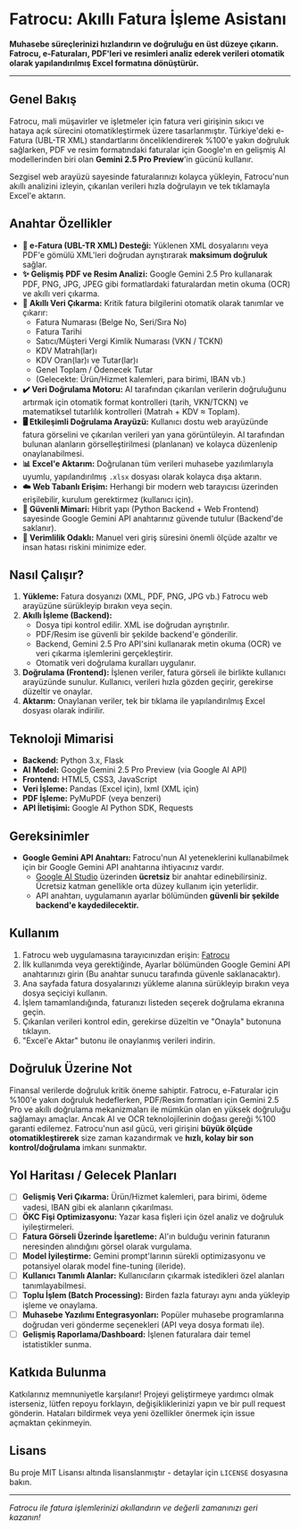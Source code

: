 # Fatrocu: Akıllı Fatura İşleme Asistanı

**Muhasebe süreçlerinizi hızlandırın ve doğruluğu en üst düzeye çıkarın. Fatrocu, e-Faturaları, PDF'leri ve resimleri analiz ederek verileri otomatik olarak yapılandırılmış Excel formatına dönüştürür.**

---

## Genel Bakış

Fatrocu, mali müşavirler ve işletmeler için fatura veri girişinin sıkıcı ve hataya açık sürecini otomatikleştirmek üzere tasarlanmıştır. Türkiye'deki e-Fatura (UBL-TR XML) standartlarını önceliklendirerek %100'e yakın doğruluk sağlarken, PDF ve resim formatındaki faturalar için Google'ın en gelişmiş AI modellerinden biri olan **Gemini 2.5 Pro Preview**'in gücünü kullanır.

Sezgisel web arayüzü sayesinde faturalarınızı kolayca yükleyin, Fatrocu'nun akıllı analizini izleyin, çıkarılan verileri hızla doğrulayın ve tek tıklamayla Excel'e aktarın.

## Anahtar Özellikler

*   **🥇 e-Fatura (UBL-TR XML) Desteği:** Yüklenen XML dosyalarını veya PDF'e gömülü XML'leri doğrudan ayrıştırarak **maksimum doğruluk** sağlar.
*   **✨ Gelişmiş PDF ve Resim Analizi:** Google Gemini 2.5 Pro kullanarak PDF, PNG, JPG, JPEG gibi formatlardaki faturalardan metin okuma (OCR) ve akıllı veri çıkarma.
*   **🧠 Akıllı Veri Çıkarma:** Kritik fatura bilgilerini otomatik olarak tanımlar ve çıkarır:
    *   Fatura Numarası (Belge No, Seri/Sıra No)
    *   Fatura Tarihi
    *   Satıcı/Müşteri Vergi Kimlik Numarası (VKN / TCKN)
    *   KDV Matrah(lar)ı
    *   KDV Oran(lar)ı ve Tutar(lar)ı
    *   Genel Toplam / Ödenecek Tutar
    *   (Gelecekte: Ürün/Hizmet kalemleri, para birimi, IBAN vb.)
*   **✔️ Veri Doğrulama Motoru:** AI tarafından çıkarılan verilerin doğruluğunu artırmak için otomatik format kontrolleri (tarih, VKN/TCKN) ve matematiksel tutarlılık kontrolleri (Matrah + KDV ≈ Toplam).
*   **🖥️ Etkileşimli Doğrulama Arayüzü:** Kullanıcı dostu web arayüzünde fatura görselini ve çıkarılan verileri yan yana görüntüleyin. AI tarafından bulunan alanların görselleştirilmesi (planlanan) ve kolayca düzenlenip onaylanabilmesi.
*   **📊 Excel'e Aktarım:** Doğrulanan tüm verileri muhasebe yazılımlarıyla uyumlu, yapılandırılmış `.xlsx` dosyası olarak kolayca dışa aktarın.
*   **☁️ Web Tabanlı Erişim:** Herhangi bir modern web tarayıcısı üzerinden erişilebilir, kurulum gerektirmez (kullanıcı için).
*   **🔐 Güvenli Mimari:** Hibrit yapı (Python Backend + Web Frontend) sayesinde Google Gemini API anahtarınız güvende tutulur (Backend'de saklanır).
*   **🚀 Verimlilik Odaklı:** Manuel veri giriş süresini önemli ölçüde azaltır ve insan hatası riskini minimize eder.

## Nasıl Çalışır?

1.  **Yükleme:** Fatura dosyanızı (XML, PDF, PNG, JPG vb.) Fatrocu web arayüzüne sürükleyip bırakın veya seçin.
2.  **Akıllı İşleme (Backend):**
    *   Dosya tipi kontrol edilir. XML ise doğrudan ayrıştırılır.
    *   PDF/Resim ise güvenli bir şekilde backend'e gönderilir.
    *   Backend, Gemini 2.5 Pro API'sini kullanarak metin okuma (OCR) ve veri çıkarma işlemlerini gerçekleştirir.
    *   Otomatik veri doğrulama kuralları uygulanır.
3.  **Doğrulama (Frontend):** İşlenen veriler, fatura görseli ile birlikte kullanıcı arayüzünde sunulur. Kullanıcı, verileri hızla gözden geçirir, gerekirse düzeltir ve onaylar.
4.  **Aktarım:** Onaylanan veriler, tek bir tıklama ile yapılandırılmış Excel dosyası olarak indirilir.

## Teknoloji Mimarisi

*   **Backend:** Python 3.x, Flask
*   **AI Model:** Google Gemini 2.5 Pro Preview (via Google AI API)
*   **Frontend:** HTML5, CSS3, JavaScript
*   **Veri İşleme:** Pandas (Excel için), lxml (XML için)
*   **PDF İşleme:** PyMuPDF (veya benzeri)
*   **API İletişimi:** Google AI Python SDK, Requests

## Gereksinimler

*   **Google Gemini API Anahtarı:** Fatrocu'nun AI yeteneklerini kullanabilmek için bir Google Gemini API anahtarına ihtiyacınız vardır.
    *   [Google AI Studio](https://aistudio.google.com/app/apikey) üzerinden **ücretsiz** bir anahtar edinebilirsiniz. Ücretsiz katman genellikle orta düzey kullanım için yeterlidir.
    *   API anahtarı, uygulamanın ayarlar bölümünden **güvenli bir şekilde backend'e kaydedilecektir.**

## Kullanım

1.  Fatrocu web uygulamasına tarayıcınızdan erişin: <a href="https://nec0ti.github.io/Fatrocu">Fatrocu</a>
2.  İlk kullanımda veya gerektiğinde, Ayarlar bölümünden Google Gemini API anahtarınızı girin (Bu anahtar sunucu tarafında güvenle saklanacaktır).
3.  Ana sayfada fatura dosyalarınızı yükleme alanına sürükleyip bırakın veya dosya seçiciyi kullanın.
4.  İşlem tamamlandığında, faturanızı listeden seçerek doğrulama ekranına geçin.
5.  Çıkarılan verileri kontrol edin, gerekirse düzeltin ve "Onayla" butonuna tıklayın.
6.  "Excel'e Aktar" butonu ile onaylanmış verileri indirin.

## Doğruluk Üzerine Not

Finansal verilerde doğruluk kritik öneme sahiptir. Fatrocu, e-Faturalar için %100'e yakın doğruluk hedeflerken, PDF/Resim formatları için Gemini 2.5 Pro ve akıllı doğrulama mekanizmaları ile mümkün olan en yüksek doğruluğu sağlamayı amaçlar. Ancak AI ve OCR teknolojilerinin doğası gereği %100 garanti edilemez. Fatrocu'nun asıl gücü, veri girişini **büyük ölçüde otomatikleştirerek** size zaman kazandırmak ve **hızlı, kolay bir son kontrol/doğrulama** imkanı sunmaktır.

## Yol Haritası / Gelecek Planları

*   [ ] **Gelişmiş Veri Çıkarma:** Ürün/Hizmet kalemleri, para birimi, ödeme vadesi, IBAN gibi ek alanların çıkarılması.
*   [ ] **ÖKC Fişi Optimizasyonu:** Yazar kasa fişleri için özel analiz ve doğruluk iyileştirmeleri.
*   [ ] **Fatura Görseli Üzerinde İşaretleme:** AI'ın bulduğu verinin faturanın neresinden alındığını görsel olarak vurgulama.
*   [ ] **Model İyileştirme:** Gemini prompt'larının sürekli optimizasyonu ve potansiyel olarak model fine-tuning (ileride).
*   [ ] **Kullanıcı Tanımlı Alanlar:** Kullanıcıların çıkarmak istedikleri özel alanları tanımlayabilmesi.
*   [ ] **Toplu İşlem (Batch Processing):** Birden fazla faturayı aynı anda yükleyip işleme ve onaylama.
*   [ ] **Muhasebe Yazılımı Entegrasyonları:** Popüler muhasebe programlarına doğrudan veri gönderme seçenekleri (API veya dosya formatı ile).
*   [ ] **Gelişmiş Raporlama/Dashboard:** İşlenen faturalara dair temel istatistikler sunma.

## Katkıda Bulunma

Katkılarınız memnuniyetle karşılanır! Projeyi geliştirmeye yardımcı olmak isterseniz, lütfen repoyu forklayın, değişikliklerinizi yapın ve bir pull request gönderin. Hataları bildirmek veya yeni özellikler önermek için issue açmaktan çekinmeyin.

## Lisans

Bu proje MIT Lisansı altında lisanslanmıştır - detaylar için `LICENSE` dosyasına bakın.

---

*Fatrocu ile fatura işlemlerinizi akıllandırın ve değerli zamanınızı geri kazanın!*